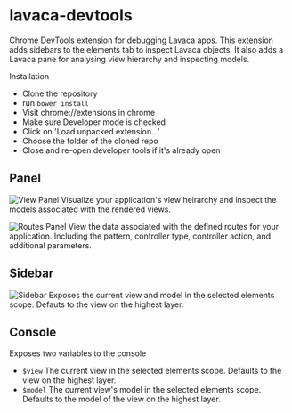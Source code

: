 lavaca-devtools
===============

Chrome DevTools extension for debugging Lavaca apps. This extension adds sidebars to the elements tab to inspect Lavaca objects. It also adds a Lavaca pane for analysing view hierarchy and inspecting models. 

Installation

- Clone the repository
- run `bower install`
- Visit chrome://extensions in chrome
- Make sure Developer mode is checked
- Click on 'Load unpacked extension...'
- Choose the folder of the cloned repo
- Close and re-open developer tools if it's already open

## Panel
![View Panel](https://raw.github.com/georgehenderson/lavaca-devtools/master/src/img/panel-view.png)
Visualize your application's view heirarchy and inspect the models associated with the rendered views.

![Routes Panel](https://raw.github.com/georgehenderson/lavaca-devtools/master/src/img/panel-routes.png)
View the data associated with the defined routes for your application. Including the pattern, controller type, controller action, and additional parameters.

## Sidebar
![Sidebar](https://raw.github.com/georgehenderson/lavaca-devtools/master/src/img/sidebar.png)
Exposes the current view and model in the selected elements scope. Defauts to the view on the highest layer.

## Console
Exposes two variables to the console
- `$view` The current view in the selected elements scope. Defaults to the view on the highest layer.
- `$model` The current view's model in the selected elements scope. Defaults to the model of the view on the highest layer.
